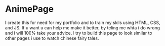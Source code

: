 # AnimePage

I create this for need for my portfolio and to train my skils using HTML, CSS, and JS.
If u want u can help me make it better, by teling me whta i do wrong and i will 100% take your advice.
I try to build this page to look similar to other pages i use to watch  chinese fairy tales. 
